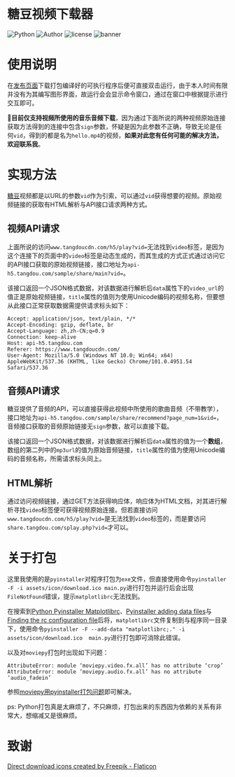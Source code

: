 # 糖豆视频下载器

![Python](https://img.shields.io/badge/Python-3.8.3-red)
![Author](https://img.shields.io/badge/Author-CCBP-blue)
![license](https://img.shields.io/badge/license-MIT-lightgrey)
<img src="https://www.ccbp.me/wp-content/uploads/2022/05/b812aff8b32a9412aa5247b0ff14889c.jpg" alt="banner">

# 使用说明

在[发布页面](https://github.com/CCBP/TangdouDownloader/releases/)下载打包编译好的可执行程序后便可直接双击运行，由于本人时间有限并没有为其编写图形界面，故运行会会显示命令窗口，通过在窗口中根据提示进行交互即可。

🔴**目前仅支持视频所使用的音乐音频下载**，因为通过下面所说的两种视频原始连接获取方法得到的连接中包含`sign`参数，怀疑是因为此参数不正确，导致无论是任何`vid`，得到的都是名为`hello.mp4`的视频，**如果对此您有任何可能的解决方法，欢迎联系我**。

# 实现方法

[糖豆](https://www.tangdoucdn.com/)视频都是以URL的参数`vid`作为引索，可以通过`vid`获得想要的视频。原始视频链接的获取有HTML解析与API接口请求两种方式。

## 视频API请求

上面所说的访问`www.tangdoucdn.com/h5/play?vid=`无法找到`video`标签，是因为这个连接下的页面中的`video`标签是动态生成的，而其生成的方式正式通过访问它的API接口获取的原始视频链接，接口地址为`api-h5.tangdou.com/sample/share/main?vid=`。

该接口返回一个JSON格式数据，对该数据进行解析后`data`属性下的`video_url`的值正是原始视频链接，`title`属性的值则为使用Unicode编码的视频名称，但要想从此接口正常获取数据需提供请求标头如下：
```
Accept: application/json, text/plain, */*
Accept-Encoding: gzip, deflate, br
Accept-Language: zh,zh-CN;q=0.9
Connection: keep-alive
Host: api-h5.tangdou.com
Referer: https://www.tangdoucdn.com/
User-Agent: Mozilla/5.0 (Windows NT 10.0; Win64; x64) AppleWebKit/537.36 (KHTML, like Gecko) Chrome/101.0.4951.54 Safari/537.36
```

## 音频API请求

糖豆提供了音频的API，可以直接获得此视频中所使用的歌曲音频（不带教学），接口地址为`api-h5.tangdou.com/sample/share/recommend?page_num=1&vid=`，音频接口获取的音频原始链接无`sign`参数，故可以直接下载。

该接口返回一个JSON格式数据，对该数据进行解析后`data`属性的值为一个**数组**，数组的第二列中的`mp3url`的值为原始音频链接，`title`属性的值为使用Unicode编码的音频名称，所需请求标头同上。

## HTML解析

通过访问视频链接，通过GET方法获得响应体，响应体为HTML文档，对其进行解析寻找`video`标签便可获得视频原始连接。但若直接访问`www.tangdoucdn.com/h5/play?vid=`是无法找到`video`标签的，而是要访问`share.tangdou.com/splay.php?vid=`才可以。

# 关于打包
这里我使用的是`pyinstaller`对程序打包为`exe`文件，但直接使用命令`pyinstaller -F -i assets/icon/download.ico main.py`进行打包并运行后会出现`FileNotFound`错误，提示`matplotlibrc`无法找到。

在搜索到[Python Pyinstaller Matplotlibrc](https://stackoverflow.com/questions/62701684/python-pyinstaller-matplotlibrc)、[Pyinstaller adding data files](https://stackoverflow.com/questions/41870727/pyinstaller-adding-data-files)与[Finding the rc configuration file](https://www.oreilly.com/library/view/matplotlib-for-python/9781788625173/901d6e2a-5bb4-44f5-bbba-dabef1a0df40.xhtml)后将，`matplotlibrc`文件复制到与程序同一目录下，使用命令`pyinstaller -F --add-data "matplotlibrc;." -i assets/icon/download.ico  main.py`进行打包即可消除此错误。

以及对`moviepy`打包时出现如下问题：
```
AttributeError: module ‘moviepy.video.fx.all’ has no attribute ‘crop’
AttributeError: module ‘moviepy.audio.fx.all’ has no attribute ‘audio_fadein’
```
参照[moviepy用pyinstaller打包问题](https://blog.csdn.net/CaRrrCa/article/details/109269055)即可解决。

ps: Python打包真是太麻烦了，不只麻烦，打包出来的东西因为依赖的关系有非常大，想缩减又是很麻烦。

# 致谢
<a href="https://www.flaticon.com/free-icons/direct-download" title="direct download icons">Direct download icons created by Freepik - Flaticon</a>